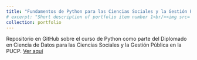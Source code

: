 ```yaml
---
title: "Fundamentos de Python para las Ciencias Sociales y la Gestión Pública"
# excerpt: "Short description of portfolio item number 1<br/><img src='/images/500x300.png'>"
collection: portfolio
---
```


Repositorio en GitHub sobre el curso de Python como parte del Diplomado en Ciencia de Datos para las Ciencias Sociales y la Gestión Pública en la PUCP.
[Ver aquí](https://github.com/SandraMartinezGutierrez/Diplomado_PUCP)